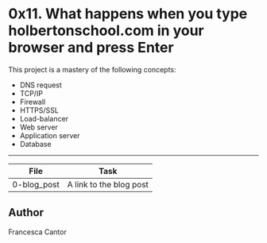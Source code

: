 # 0x11. What happens when you type holbertonschool.com in your browser and press Enter

This project is a mastery of the following concepts:
- DNS request
- TCP/IP
- Firewall
- HTTPS/SSL
- Load-balancer
- Web server
- Application server
- Database

---
File | Task
---|---
0-blog_post | A link to the blog post

## Author
Francesca Cantor